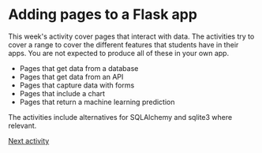 # Adding pages to a Flask app

This week's activity cover pages that interact with data. The activities try to cover a range to cover the different
features that students have in their apps. You are not expected to produce all of these in your own app.

- Pages that get data from a database
- Pages that get data from an API
- Pages that capture data with forms
- Pages that include a chart
- Pages that return a machine learning prediction

The activities include alternatives for SQLAlchemy and sqlite3 where relevant.

[Next activity](8-2-page-db.md)
